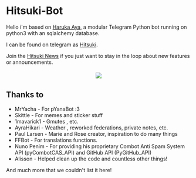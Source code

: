 # Hitsuki-Bot

Hello i'm based on [Haruka Aya](https://t.me/HarukaAyaBot), a modular Telegram Python bot running on python3 with an sqlalchemy database.

I can be found on telegram as [Hitsuki](https://t.me/LordHitsuki_BOT).

Join the [Hitsuki News](https://t.me/HitsukiNews) if you just want to stay in the loop about new features or announcements.

  <h6 align="center">
    <a href="https://t.me/HitsukiNews"><img src="https://img.shields.io/badge/Telegram-Channel-D7000B.svg" /></a>
  </h6>

## Thanks to

- MrYacha - For pYanaBot :3
- Skittle - For memes and sticker stuff
- 1mavarick1 - Gmutes , etc.
- AyraHikari - Weather , reworked federations, private notes, etc.
- Paul Larsen - Marie and Rose creator, inspiration to do many things
- FFBot - For translations functions.
- Nuno Penim - For providing his proprietary Combot Anti Spam System API (pyCombotCAS_API) and GitHub API (PyGitHub_API)
- Alisson - Helped clean up the code and countless other things!

And much more that we couldn't list it here!